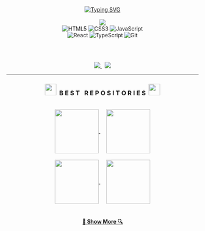 <div align=center>
  <a href="https://git.io/typing-svg"><img src="http://readme-typing-svg.herokuapp.com?font=Fira+Code&duration=4000&pause=1000&color=F0A400&center=true&width=435&lines=Hello!+My+name+is+Erick+Kuwahara;I'm+a+Front+End+Developer" alt="Typing SVG" /></a>
</div>

<br>

<div align=center>
  <a href="https://github.com/ErickKS/">
    <img src="https://github-readme-stats-git-masterrstaa-rickstaa.vercel.app/api?username=ErickKS&show_icons=true&icon_color=F0A400&theme=vision-friendly-dark&&bg_color=00000000&hide_title=true&hide_border=true&hide=prs,issues" />
  </a>
</div>

<div align="center">
  <img alt="HTML5" src="https://img.shields.io/badge/html5%20-%E34F26.svg?&style=for-the-badge&logo=html5&logoColor=E34F26&color=282828"/>
  <img alt="CSS3" src="https://img.shields.io/badge/css3%20-%1572B6.svg?&style=for-the-badge&logo=css3&logoColor=1572B6&color=282828"/>
  <img alt="JavaScript" src="https://img.shields.io/badge/javascript%20-%F7DF1E.svg?&style=for-the-badge&logo=javascript&logoColor=F7DF1E&color=282828"/>
  <br>
  <img alt="React" src="https://img.shields.io/badge/react%20-%61DAFB.svg?&style=for-the-badge&logo=react&logoColor=61DAFB&color=282828"/>
  <img alt="TypeScript" src="https://img.shields.io/badge/typescript%20-%3178C6.svg?&style=for-the-badge&logo=typescript&logoColor=3178C6&color=282828"/>
  <img alt="Git" src="https://img.shields.io/badge/git%20-%F05032.svg?&style=for-the-badge&logo=git&logoColor=F05032&color=282828"/>
</div>

<br><br>

<div align="center">
  <a href="https://www.linkedin.com/in/erick-kuwahara">
    <img src="https://img.shields.io/badge/LinkedIn%20-%0A66C2.svg?&style=for-the-badge&logo=LinkedIn&logoColor=0A66C2&color=282828" target="_blank"/>
  </a>
  &nbsp;
  <a href="https://erick-kuwahara.netlify.app/">
    <img src="https://img.shields.io/badge/Portfolio%20-%F0A400.svg?&style=for-the-badge&logo=Netlify&logoColor=00C7B7&color=282828" target="_blank"/>
  </a>
</div>

<hr>

<h3 align="center"><img src="https://slackmojis.com/emojis/59967-duck_dance/download" width="30"/>&nbsp;&nbsp;B E S T &nbsp; R E P O S I T O R I E S&nbsp;&nbsp;<img src="https://slackmojis.com/emojis/59967-duck_dance/download" width="30"/></h3>

<br> 

<div width="100%" align="center">
  <a align="center" href="https://github.com/ErickKS/weather-app" title="Weather App">
    <img align="center" height="115" src="https://github-readme-stats-git-masterrstaa-rickstaa.vercel.app/api/pin/?username=ErickKS&repo=weather-app&theme=vision-friendly-dark&icon_color=F0A400&&border_color=F0A400&bg_color=00000000&border_radius=10">
  </a>
  &nbsp;&nbsp;&nbsp;
  <a align="center" href="https://github.com/ErickKS/quiz" title="Quiz">
    <img align="center" height="115" src="https://github-readme-stats-git-masterrstaa-rickstaa.vercel.app/api/pin/?username=ErickKS&repo=quiz&theme=vision-friendly-dark&icon_color=F0A400&&border_color=F0A400&bg_color=00000000&border_radius=10">
  </a>
</div>

<br/>

<div width="100%" align="center">
  <a align="center" href="https://github.com/ErickKS/multi-step-form-react" title="Multi-step Form">
    <img align="center" height="115" src="https://github-readme-stats-git-masterrstaa-rickstaa.vercel.app/api/pin/?username=ErickKS&repo=multi-step-form-react&theme=vision-friendly-dark&icon_color=F0A400&&border_color=F0A400&bg_color=00000000&border_radius=10">
  </a>
  &nbsp;&nbsp;&nbsp;  
  <a align="center" href="https://github.com/ErickKS/dashboard-react" title="Dashboard">
    <img align="center" height="115" src="https://github-readme-stats-git-masterrstaa-rickstaa.vercel.app/api/pin/?username=ErickKS&repo=dashboard-react&theme=vision-friendly-dark&icon_color=F0A400&&border_color=F0A400&bg_color=00000000&border_radius=10">
  </a>
</div>

<br>

<h4 align="center">
  <a href="https://github.com/ErickKS?tab=repositories" title="Show Repositories">🔎 Show More 🔍</a>
</h4>
